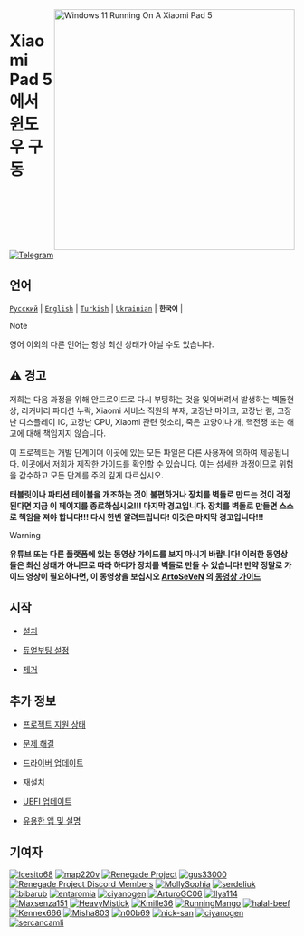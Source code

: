 <img align="right" src="https://raw.githubusercontent.com/erdilS/Port-Windows-11-Xiaomi-Pad-5/main/nabu.png" width="425" alt="Windows 11 Running On A Xiaomi Pad 5">


# Xiaomi Pad 5 에서 윈도우 구동

[![Telegram](https://img.shields.io/badge/Chat-Telegram-brightgreen.svg?logo=telegram&style=flat-square)](https://t.me/nabuwoa)

## 언어
[```Русский```](/README-RU.md) | [```English```](/README.md) | [```Turkish```](/guide/Turkish/README-tr.md) | [```Ukrainian```](/guide/Ukrainian/README-uk.md) | **```한국어```** |

> [!NOTE]
> 영어 이외의 다른 언어는 항상 최신 상태가 아닐 수도 있습니다.

## ⚠️ 경고

저희는 다음 과정을 위해 안드로이드로 다시 부팅하는 것을 잊어버려서 발생하는 벽돌현상, 리커버리 파티션 누락, Xiaomi 서비스 직원의 부재, 고장난 마이크, 고장난 램, 고장난 디스플레이 IC, 고장난 CPU, Xiaomi 관련 헛소리, 죽은 고양이나 개, 핵전쟁 또는 해고에 대해 책임지지 않습니다.

이 프로젝트는 개발 단계이며 이곳에 있는 모든 파일은 다른 사용자에 의하여 제공됩니다. 이곳에서 저희가 제작한 가이드를 확인할 수 있습니다. 이는 섬세한 과정이므로 위험을 감수하고 모든 단계를 주의 깊게 따르십시오.

**태블릿이나 파티션 테이블을 개조하는 것이 불편하거나 장치를 벽돌로 만드는 것이 걱정된다면 지금 이 페이지를 종료하십시오!!! 마지막 경고입니다. 장치를 벽돌로 만들면 스스로 책임을 져야 합니다!!! 다시 한번 알려드립니다! 이것은 마지막 경고입니다!!!**
> [!WARNING]
> **유튜브 또는 다른 플랫폼에 있는 동영상 가이드를 보지 마시기 바랍니다! 이러한 동영상들은 최신 상태가 아니므로 따라 하다가 장치를 벽돌로 만들 수 있습니다! 만약 정말로 가이드 영상이 필요하다면, 이 동영상을 보십시오 [ArtoSeVeN](https://www.youtube.com/channel/UCYjwfxlYlJ7Nnzv01oszQvA) 의 [동영상 가이드](https://youtu.be/BbgTbTGbXYg)**


## 시작

- [설치](guide/Korean/1-partition-ko.md)

- [듀얼부팅 설정](guide/Korean/dualboot-ko.md)

- [제거](guide/Korean/uninstall-ko.md)


## 추가 정보

- [프로젝트 지원 상태](guide/Korean/status.md)

- [문제 해결](guide/Korean/troubleshooting-ko.md)

- [드라이버 업데이트](guide/Korean/update-ko.md)

- [재설치](guide/Korean/reinstall-ko.md)

- [UEFI 업데이트](guide/Korean/UEFI-updating-ko.md)

- [유용한 앱 및 설명](guide/Korean/Additional-materials-ko.md)



## 기여자

[<img alt="Icesito68" src="https://images.weserv.nl/?url=https://avatars.githubusercontent.com/u/113939920?v=4&w=45&fit=cover&mask=circle&maxage=7d" />](https://github.com/Icesito68)
[<img alt="map220v" src="https://images.weserv.nl/?url=https://avatars.githubusercontent.com/u/14368485?v=4&w=45&fit=cover&mask=circle&maxage=7d" />](https://github.com/map220v)
[<img alt="Renegade Project" src="https://images.weserv.nl/?url=https://avatars.githubusercontent.com/u/63859504?s=200&v=4&w=45&fit=cover&mask=circle&maxage=7d" />](https://github.com/edk2-porting)
[<img alt="gus33000" src="https://images.weserv.nl/?url=https://avatars.githubusercontent.com/u/3755345?v=4&w=45&fit=cover&mask=circle&maxage=7d" />](https://github.com/gus33000)
[<img alt="Renegade Project Discord Members" src="https://images.weserv.nl/?url=https://cdn.discordapp.com/icons/736563593058713690/68f67bfddf4390b11effc99917b16338.webp?size=256&w=45&fit=cover&mask=circle&maxage=7d" />](https://discord.gg/XXBWfag)
[<img alt="MollySophia" src="https://images.weserv.nl/?url=https://avatars.githubusercontent.com/u/20746884?v=4&w=45&fit=cover&mask=circle&maxage=7d" />](https://github.com/MollySophia)
[<img alt="serdeliuk" src="https://images.weserv.nl/?url=https://avatars.githubusercontent.com/u/38280618?v=4&w=45&fit=cover&mask=circle&maxage=7d" />](https://github.com/serdeliuk)
[<img alt="bibarub" src="https://images.weserv.nl/?url=https://avatars.githubusercontent.com/u/73599925?v=4&w=45&fit=cover&mask=circle&maxage=7d" />](https://github.com/bibarub)
[<img alt="entaromia" src="https://images.weserv.nl/?url=https://avatars.githubusercontent.com/u/30384045?v=4&w=45&fit=cover&mask=circle&maxage=7d" />](https://github.com/entaromia)
[<img alt="ciyanogen" src="https://images.weserv.nl/?url=https://avatars.githubusercontent.com/u/29534488?v=4&w=45&fit=cover&mask=circle&maxage=7d" />](https://github.com/ciyanogen)
[<img alt="ArturoGC06" src="https://images.weserv.nl/?url=https://avatars.githubusercontent.com/u/76574534?v=4&w=45&fit=cover&mask=circle&maxage=7d" />](https://github.com/ArturoGC06)
[<img alt="Ilya114" src="https://images.weserv.nl/?url=https://avatars.githubusercontent.com/u/93242944?v=4&w=45&fit=cover&mask=circle&maxage=7d" />](https://github.com/Ilya114)
[<img alt="Maxsenza151" src="https://images.weserv.nl/?url=https://avatars.githubusercontent.com/u/93602290?v=4&w=45&fit=cover&mask=circle&maxage=7d" />](https://github.com/Maxsenza151)
[<img alt="HeavyMistick" src="https://images.weserv.nl/?url=https://avatars.githubusercontent.com/u/94836779?v=4&w=45&fit=cover&mask=circle&maxage=7d" />](https://github.com/HeavyMistick)
[<img alt="Kmille36" src="https://images.weserv.nl/?url=https://avatars.githubusercontent.com/u/58414694?v=4&w=45&fit=cover&mask=circle&maxage=7d" />](https://github.com/Kmille36)
[<img alt="RunningMango" src="https://images.weserv.nl/?url=https://avatars.githubusercontent.com/u/36758157?v=4&w=45&fit=cover&mask=circle&maxage=7d" />](https://github.com/RunningMango)
[<img alt="halal-beef" src="https://images.weserv.nl/?url=https://avatars.githubusercontent.com/u/78730004?v=4&w=45&fit=cover&mask=circle&maxage=7d" />](https://github.com/halal-beef)
[<img alt="Kennex666" src="https://images.weserv.nl/?url=https://avatars.githubusercontent.com/u/55269418?v=4&w=45&fit=cover&mask=circle&maxage=7d" />](https://github.com/kennex666)
[<img alt="Misha803" src="https://images.weserv.nl/?url=https://avatars.githubusercontent.com/u/118528504?v=4&w=45&fit=cover&mask=circle&maxage=7d" />](https://github.com/Misha803)
[<img alt="n00b69" src="https://images.weserv.nl/?url=https://avatars.githubusercontent.com/u/83274506?v=4&w=45&fit=cover&mask=circle&maxage=7d" />](https://github.com/n00b69)
[<img alt="nick-san" src="https://images.weserv.nl/?url=https://avatars.githubusercontent.com/u/45539267?v=4&w=45&fit=cover&mask=circle&maxage=7d" />](https://github.com/nick-san)
[<img alt="ciyanogen" src="https://images.weserv.nl/?url=https://avatars.githubusercontent.com/u/84897942?v=4&w=45&fit=cover&mask=circle&maxage=7d" />](https://github.com/ciyanogen)
[<img alt="sercancamli" src="https://images.weserv.nl/?url=https://avatars.githubusercontent.com/u/161332426?v=4&w=45&fit=cover&mask=circle&maxage=7d" />](https://github.com/sercancamli)
